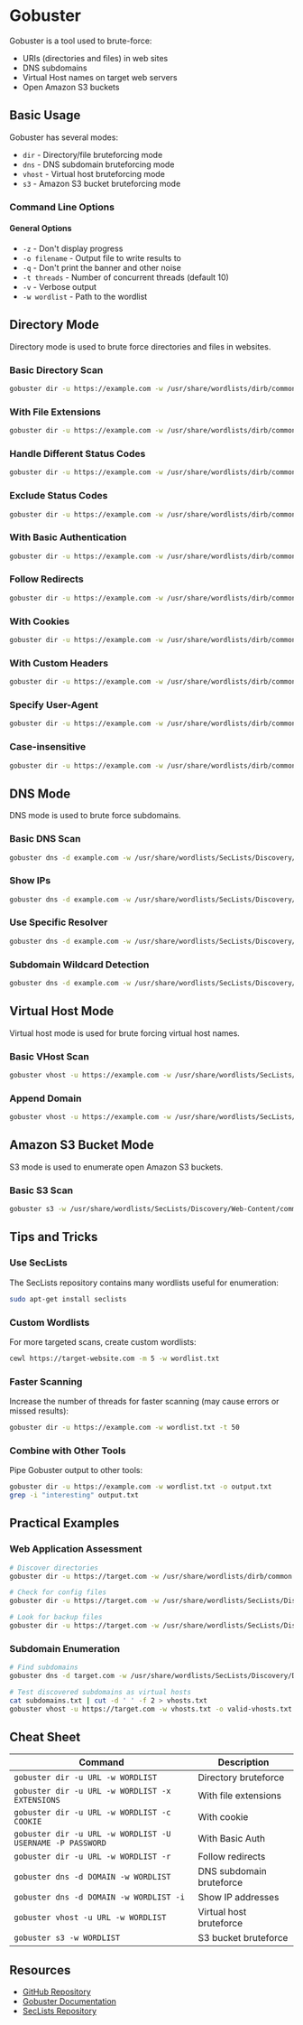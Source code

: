 # Gobuster

Gobuster is a tool used to brute-force:
- URIs (directories and files) in web sites
- DNS subdomains
- Virtual Host names on target web servers 
- Open Amazon S3 buckets

## Basic Usage

Gobuster has several modes:
- `dir` - Directory/file bruteforcing mode
- `dns` - DNS subdomain bruteforcing mode
- `vhost` - Virtual host bruteforcing mode
- `s3` - Amazon S3 bucket bruteforcing mode

### Command Line Options

#### General Options
- `-z` - Don't display progress
- `-o filename` - Output file to write results to
- `-q` - Don't print the banner and other noise
- `-t threads` - Number of concurrent threads (default 10)
- `-v` - Verbose output
- `-w wordlist` - Path to the wordlist

## Directory Mode

Directory mode is used to brute force directories and files in websites.

### Basic Directory Scan
```bash
gobuster dir -u https://example.com -w /usr/share/wordlists/dirb/common.txt
```

### With File Extensions
```bash
gobuster dir -u https://example.com -w /usr/share/wordlists/dirb/common.txt -x php,html,txt
```

### Handle Different Status Codes
```bash
gobuster dir -u https://example.com -w /usr/share/wordlists/dirb/common.txt -s "200,204,301,302,307,401,403"
```

### Exclude Status Codes
```bash
gobuster dir -u https://example.com -w /usr/share/wordlists/dirb/common.txt -b "404,500"
```

### With Basic Authentication
```bash
gobuster dir -u https://example.com -w /usr/share/wordlists/dirb/common.txt -U username -P password
```

### Follow Redirects
```bash
gobuster dir -u https://example.com -w /usr/share/wordlists/dirb/common.txt -r
```

### With Cookies
```bash
gobuster dir -u https://example.com -w /usr/share/wordlists/dirb/common.txt -c "PHPSESSID=abc123"
```

### With Custom Headers
```bash
gobuster dir -u https://example.com -w /usr/share/wordlists/dirb/common.txt -H "X-Custom-Header: value"
```

### Specify User-Agent
```bash
gobuster dir -u https://example.com -w /usr/share/wordlists/dirb/common.txt -a "Mozilla/5.0"
```

### Case-insensitive
```bash
gobuster dir -u https://example.com -w /usr/share/wordlists/dirb/common.txt -f
```

## DNS Mode

DNS mode is used to brute force subdomains.

### Basic DNS Scan
```bash
gobuster dns -d example.com -w /usr/share/wordlists/SecLists/Discovery/DNS/namelist.txt
```

### Show IPs
```bash
gobuster dns -d example.com -w /usr/share/wordlists/SecLists/Discovery/DNS/namelist.txt -i
```

### Use Specific Resolver
```bash
gobuster dns -d example.com -w /usr/share/wordlists/SecLists/Discovery/DNS/namelist.txt -r 8.8.8.8
```

### Subdomain Wildcard Detection
```bash
gobuster dns -d example.com -w /usr/share/wordlists/SecLists/Discovery/DNS/namelist.txt -i -w
```

## Virtual Host Mode

Virtual host mode is used for brute forcing virtual host names.

### Basic VHost Scan
```bash
gobuster vhost -u https://example.com -w /usr/share/wordlists/SecLists/Discovery/DNS/subdomains-top1million-5000.txt
```

### Append Domain
```bash
gobuster vhost -u https://example.com -w /usr/share/wordlists/SecLists/Discovery/DNS/subdomains-top1million-5000.txt -a
```

## Amazon S3 Bucket Mode

S3 mode is used to enumerate open Amazon S3 buckets.

### Basic S3 Scan
```bash
gobuster s3 -w /usr/share/wordlists/SecLists/Discovery/Web-Content/common.txt
```

## Tips and Tricks

### Use SecLists
The SecLists repository contains many wordlists useful for enumeration:
```bash
sudo apt-get install seclists
```

### Custom Wordlists
For more targeted scans, create custom wordlists:
```bash
cewl https://target-website.com -m 5 -w wordlist.txt
```

### Faster Scanning
Increase the number of threads for faster scanning (may cause errors or missed results):
```bash
gobuster dir -u https://example.com -w wordlist.txt -t 50
```

### Combine with Other Tools
Pipe Gobuster output to other tools:
```bash
gobuster dir -u https://example.com -w wordlist.txt -o output.txt
grep -i "interesting" output.txt
```

## Practical Examples

### Web Application Assessment
```bash
# Discover directories
gobuster dir -u https://target.com -w /usr/share/wordlists/dirb/common.txt -x php,html,txt -o directories.txt

# Check for config files
gobuster dir -u https://target.com -w /usr/share/wordlists/SecLists/Discovery/Web-Content/common-config-files.txt -o config-files.txt

# Look for backup files
gobuster dir -u https://target.com -w /usr/share/wordlists/SecLists/Discovery/Web-Content/Common-DB-Backups.txt -o backups.txt
```

### Subdomain Enumeration
```bash
# Find subdomains
gobuster dns -d target.com -w /usr/share/wordlists/SecLists/Discovery/DNS/subdomains-top1million-5000.txt -o subdomains.txt

# Test discovered subdomains as virtual hosts
cat subdomains.txt | cut -d ' ' -f 2 > vhosts.txt
gobuster vhost -u https://target.com -w vhosts.txt -o valid-vhosts.txt
```

## Cheat Sheet

| Command | Description |
|---------|-------------|
| `gobuster dir -u URL -w WORDLIST` | Directory bruteforce |
| `gobuster dir -u URL -w WORDLIST -x EXTENSIONS` | With file extensions |
| `gobuster dir -u URL -w WORDLIST -c COOKIE` | With cookie |
| `gobuster dir -u URL -w WORDLIST -U USERNAME -P PASSWORD` | With Basic Auth |
| `gobuster dir -u URL -w WORDLIST -r` | Follow redirects |
| `gobuster dns -d DOMAIN -w WORDLIST` | DNS subdomain bruteforce |
| `gobuster dns -d DOMAIN -w WORDLIST -i` | Show IP addresses |
| `gobuster vhost -u URL -w WORDLIST` | Virtual host bruteforce |
| `gobuster s3 -w WORDLIST` | S3 bucket bruteforce |

## Resources

- [GitHub Repository](https://github.com/OJ/gobuster)
- [Gobuster Documentation](https://github.com/OJ/gobuster/blob/master/README.md)
- [SecLists Repository](https://github.com/danielmiessler/SecLists) 